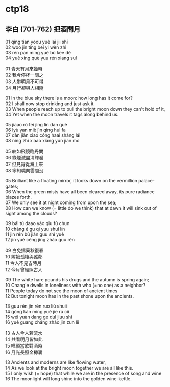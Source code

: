 # ctp18

## 李白 (701-762) 把酒問月

01 qing tian yoou yuè lái jii shí  
02 woo jin tíng bei yi wèn zhi  
03 rén pan míng yuè bù kee dé  
04 yuè xíng què yuu rén xiang suí

01 青天有月來幾時  
02 我今停杯一問之  
03 人攀明月不可得  
04 月行卻與人相隨

01 In the blue sky there is a moon: how long has it come for?  
02 I shall now stop drinking and just ask it.  
03 When people reach up to pull the bright moon down they can't hold of it,  
04 Yet when the moon travels it tags along behind us.


05 jiaao rú fei jìng lín dan què  
06 lyù yan miè jìn qing hui fa  
07 dàn jiàn xiao cóng haai shàng lái  
08 nìng zhi xiaao xiàng yún jian mò

05 皎如飛鏡臨丹闕  
06 綠煙滅盡清輝發  
07 但見宵從海上來  
08 寧知曉向雲間没

05 Brilliant like a floating mirror, it looks down on the vermillion palace-gates;  
06 When the green mists have all been cleared away, its pure radiance blazes forth.  
07 We only see it at night coming from upon the sea;  
08 How can we know (= little do we think) that at dawn it will sink out of sight among the clouds?

09 bái tù daao yào qiu fù chun  
10 cháng é gu qi yuu shuí lín  
11 jin rén bù jiàn guu shí yuè  
12 jin yuè céng jing zhào guu rén

09 白兔擣藥秋復春  
10 嫦娥孤棲與誰鄰  
11 今人不見古時月  
12 今月曾經照古人

09 The white hare pounds his drugs and the autumn is spring again;  
10 Chang'e dwells in loneliness with who (=no one) as a neighbor?  
11 People today do not see the moon of ancient times  
12 But tonight moon has in the past shone upon the ancients.

13 guu rén jin rén ruò liú shuii  
14 gòng kàn míng yuè jie rú cii  
15 wéi yuàn dang ge duì jiuu shí  
16 yuè guang cháng zhào jin zun lii  

13 古人今人若流水  
14 共看明月皆如此  
15 唯願當歌對酒時  
16 月光長照金樽裏

13 Ancients and moderns are like flowing water,  
14 As we look at the bright moon together we are all like this.  
15 I only wish (= hope) that while we are in the presence of song and wine  
16 The moonlight will long shine into the golden wine-kettle.
